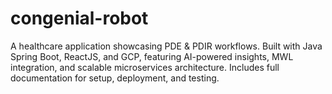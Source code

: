 # congenial-robot
A healthcare application showcasing PDE &amp; PDIR workflows. Built with Java Spring Boot, ReactJS, and GCP, featuring AI-powered insights, MWL integration, and scalable microservices architecture. Includes full documentation for setup, deployment, and testing.
